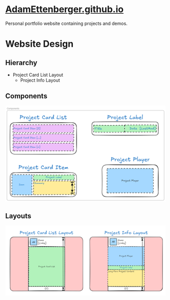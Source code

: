 # [AdamEttenberger.github.io](https://AdamEttenberger.github.io)

Personal portfolio website containing projects and demos.

# Website Design

## Hierarchy

* Project Card List Layout
  * Project Info Layout

## Components

![Components](./docs/diagrams/components.png)

## Layouts

![Layouts](./docs/diagrams/layouts.png)
